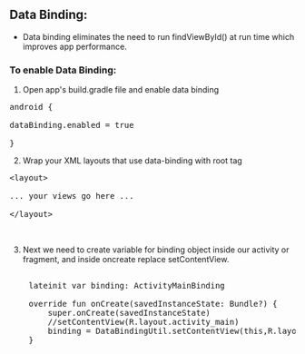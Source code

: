 ## Data Binding:
- Data binding eliminates the need to run findViewById() at run time which improves app performance.

### To enable Data Binding:
1.  Open app's build.gradle file and enable data binding

<pre>
android {

dataBinding.enabled = true

}
</pre>
2. Wrap your XML layouts that use data-binding with root tag

<pre>
&lt;layout&gt;

... your views go here ...

&lt;/layout&gt;


</pre>
3. Next we need to create variable for binding object inside our activity or fragment, and inside oncreate replace setContentView. 
<pre>	
    lateinit var binding: ActivityMainBinding

    override fun onCreate(savedInstanceState: Bundle?) {
        super.onCreate(savedInstanceState)
        //setContentView(R.layout.activity_main)
        binding = DataBindingUtil.setContentView(this,R.layout.activity_main)
    }
</pre>	

